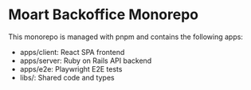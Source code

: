 # Moart Backoffice Monorepo

This monorepo is managed with pnpm and contains the following apps:
- apps/client: React SPA frontend
- apps/server: Ruby on Rails API backend
- apps/e2e: Playwright E2E tests
- libs/: Shared code and types
